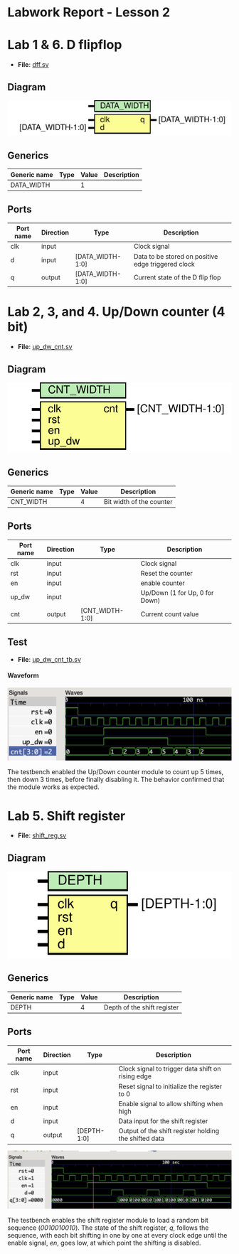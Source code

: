 # Labwork Report - Lesson 2

# Lab 1 & 6. D flipflop

- **File**: [dff.sv](./rtl/dff.sv)
## Diagram

![Diagram](./doc/dff.svg "Diagram")

## Generics

| Generic name | Type | Value | Description |
| ------------ | ---- | ----- | ----------- |
| DATA_WIDTH   |      | 1     |             |

## Ports

| Port name | Direction | Type             | Description                                        |
| --------- | --------- | ---------------- | -------------------------------------------------- |
| clk       | input     |                  | Clock signal                                       |
| d         | input     | [DATA_WIDTH-1:0] | Data to be stored on positive edge triggered clock |
| q         | output    | [DATA_WIDTH-1:0] | Current state of the D flip flop                   |

# Lab 2, 3, and 4. Up/Down counter (4 bit)

- **File**: [up_dw_cnt.sv](./rtl/up_dw_cnt.sv)
## Diagram

![Diagram](./doc/up_dw_cnt.svg "Diagram")
## Generics

| Generic name | Type | Value | Description              |
| ------------ | ---- | ----- | ------------------------ |
| CNT_WIDTH    |      | 4     | Bit width of the counter |
## Ports

| Port name | Direction | Type            | Description                    |
| --------- | --------- | --------------- | ------------------------------ |
| clk       | input     |                 | Clock signal                   |
| rst       | input     |                 | Reset the counter              |
| en        | input     |                 | enable counter                 |
| up_dw     | input     |                 | Up/Down (1 for Up, 0 for Down) |
| cnt       | output    | [CNT_WIDTH-1:0] | Current count value            |


## Test

- **File**: [up_dw_cnt_tb.sv](./tb/up_dw_cnt_tb.sv)

#### Waveform

![](./doc/up_dw_cnt.png)

The testbench enabled the Up/Down counter module to count up 5 times, then down 3 times, before finally disabling it. The behavior confirmed that the module works as expected.

# Lab 5. Shift register

- **File**: [shift_reg.sv](./rtl/shift_reg.sv)
## Diagram

![Diagram](./doc/shift_reg.svg "Diagram")
## Generics

| Generic name | Type | Value | Description                 |
| ------------ | ---- | ----- | --------------------------- |
| DEPTH        |      | 4     | Depth of the shift register |
## Ports

| Port name | Direction | Type        | Description                                           |
| --------- | --------- | ----------- | ----------------------------------------------------- |
| clk       | input     |             | Clock signal to trigger data shift on rising edge     |
| rst       | input     |             | Reset signal to initialize the register to 0          |
| en        | input     |             | Enable signal to allow shifting when high             |
| d         | input     |             | Data input for the shift register                     |
| q         | output    | [DEPTH-1:0] | Output of the shift register holding the shifted data |

![](./doc/shift_reg.png)

The testbench enables the shift register module to load a random bit sequence (_0010010010_). The state of the shift register, _q_, follows the sequence, with each bit shifting in one by one at every clock edge until the enable signal, _en_, goes low, at which point the shifting is disabled.
